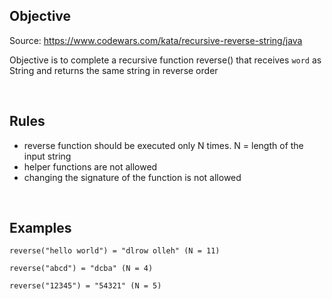 

## Objective 

Source: https://www.codewars.com/kata/recursive-reverse-string/java

Objective is to complete a recursive function reverse() that 
receives `word` as String and returns the same string in 
reverse order

<br />

## Rules

* reverse function should be executed only N times. N = length of the input string
* helper functions are not allowed
* changing the signature of the function is not allowed

<br />

## Examples

`reverse("hello world") = "dlrow olleh" (N = 11)`

`reverse("abcd") = "dcba" (N = 4)`

`reverse("12345") = "54321" (N = 5)`


